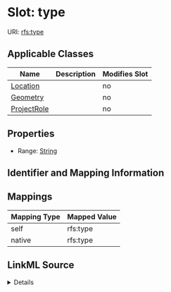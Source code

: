 

# Slot: type



URI: [rfs:type](https://framework.regen.network/schema/type)



<!-- no inheritance hierarchy -->





## Applicable Classes

| Name | Description | Modifies Slot |
| --- | --- | --- |
| [Location](Location.md) |  |  no  |
| [Geometry](Geometry.md) |  |  no  |
| [ProjectRole](ProjectRole.md) |  |  no  |







## Properties

* Range: [String](String.md)





## Identifier and Mapping Information








## Mappings

| Mapping Type | Mapped Value |
| ---  | ---  |
| self | rfs:type |
| native | rfs:type |




## LinkML Source

<details>
```yaml
name: type
alias: type
domain_of:
- ProjectRole
- Location
- Geometry
range: string

```
</details>
